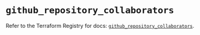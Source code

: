 # `github_repository_collaborators`

Refer to the Terraform Registry for docs: [`github_repository_collaborators`](https://registry.terraform.io/providers/integrations/github/6.7.1/docs/resources/repository_collaborators).
